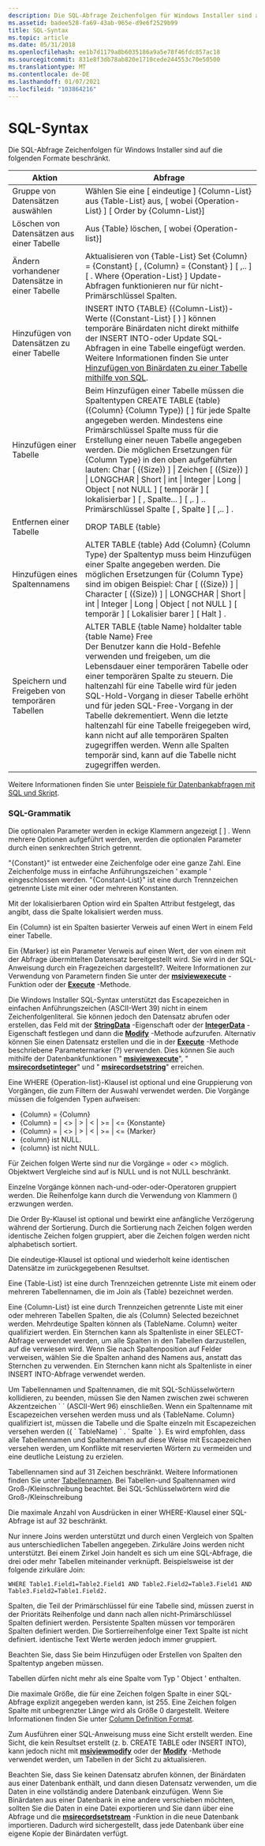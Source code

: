 ```yaml
---
description: Die SQL-Abfrage Zeichenfolgen für Windows Installer sind auf die folgenden Formate beschränkt.
ms.assetid: badee528-fa69-43ab-965e-d9e6f2529b99
title: SQL-Syntax
ms.topic: article
ms.date: 05/31/2018
ms.openlocfilehash: ee1b7d1179a8b6035186a9a5e78f46fdc857ac18
ms.sourcegitcommit: 831e8f3db78ab820e1710cede244553c70e50500
ms.translationtype: MT
ms.contentlocale: de-DE
ms.lasthandoff: 01/07/2021
ms.locfileid: "103864216"
---
```

# <a name="sql-syntax"></a>SQL-Syntax

Die SQL-Abfrage Zeichenfolgen für Windows Installer sind auf die folgenden Formate beschränkt.



| Aktion                             | Abfrage                                                                                                                                                                                                                                                                                                                                                                                                                                                                                                          |
|------------------------------------|----------------------------------------------------------------------------------------------------------------------------------------------------------------------------------------------------------------------------------------------------------------------------------------------------------------------------------------------------------------------------------------------------------------------------------------------------------------------------------------------------------------|
| Gruppe von Datensätzen auswählen          | Wählen Sie eine \[ eindeutige \] {Column-List} aus {Table-List} aus, \[ wobei {Operation-List} \] \[ Order by {Column-List}\]                                                                                                                                                                                                                                                                                                                                                                                                       |
| Löschen von Datensätzen aus einer Tabelle        | Aus {Table} löschen, \[ wobei {Operation-list}\]                                                                                                                                                                                                                                                                                                                                                                                                                                                                 |
| Ändern vorhandener Datensätze in einer Tabelle | Aktualisieren von {Table-List} Set {Column} = {Constant} \[ , {Column} = {Constant} \] \[ ,.. \] \[ . Where {Operation-List} \] Update-Abfragen funktionieren nur für nicht-Primärschlüssel Spalten.<br/>                                                                                                                                                                                                                                                                                                                                      |
| Hinzufügen von Datensätzen zu einer Tabelle             | INSERT INTO {TABLE} ({Column-List})-Werte ({Constant-List} \[ ) \] können temporäre Binärdaten nicht direkt mithilfe der INSERT INTO-oder Update SQL-Abfragen in eine Tabelle eingefügt werden. Weitere Informationen finden Sie unter [Hinzufügen von Binärdaten zu einer Tabelle mithilfe von SQL](adding-binary-data-to-a-table-using-sql.md).<br/>                                                                                                                                                                                                       |
| Hinzufügen einer Tabelle                        | Beim Hinzufügen einer Tabelle müssen die Spaltentypen CREATE TABLE {table} ({Column} {Column Type}) \[ \] für jede Spalte angegeben werden. Mindestens eine Primärschlüssel Spalte muss für die Erstellung einer neuen Tabelle angegeben werden. Die möglichen Ersetzungen für {Column Type} in den oben aufgeführten lauten: Char \[ ({Size}) \] \| Zeichen \[ ({Size}) \] \| LONGCHAR \| Short \| int \| Integer \| Long \| Object \[ not NULL \] \[ temporär \] \[ lokalisierbar \] \[ , Spalte... \] \[ ,. \] .. Primärschlüssel Spalte \[ , Spalte \] \[ ,.. \] .<br/> |
| Entfernen einer Tabelle                     | DROP TABLE {table}                                                                                                                                                                                                                                                                                                                                                                                                                                                                                             |
| Hinzufügen eines Spaltennamens                       | ALTER TABLE {table} Add {Column} {Column Type} der Spaltentyp muss beim Hinzufügen einer Spalte angegeben werden. Die möglichen Ersetzungen für {Column Type} sind im obigen Beispiel: Char \[ ({Size}) \] \| Character \[ ({Size}) \] \| LONGCHAR \| Short \| int \| Integer \| Long \| Object \[ not NULL \] \[ temporär \] \[ Lokalisier barer \] \[ Halt \] .<br/>                                                                                                                                                                  |
| Speichern und Freigeben von temporären Tabellen     | ALTER TABLE {table Name} holdalter table {table Name} Free<br/> Der Benutzer kann die Hold-Befehle verwenden und freigeben, um die Lebensdauer einer temporären Tabelle oder einer temporären Spalte zu steuern. Die haltenzahl für eine Tabelle wird für jeden SQL-Hold-Vorgang in dieser Tabelle erhöht und für jeden SQL-Free-Vorgang in der Tabelle dekrementiert. Wenn die letzte haltenzahl für eine Tabelle freigegeben wird, kann nicht auf alle temporären Spalten zugegriffen werden. Wenn alle Spalten temporär sind, kann auf die Tabelle nicht zugegriffen werden.<br/>     |



 

Weitere Informationen finden Sie unter [Beispiele für Datenbankabfragen mit SQL und Skript](examples-of-database-queries-using-sql-and-script.md).

### <a name="sql-grammar"></a>SQL-Grammatik

Die optionalen Parameter werden in eckige Klammern angezeigt \[ \] . Wenn mehrere Optionen aufgeführt werden, werden die optionalen Parameter durch einen senkrechten Strich getrennt.

"{Constant}" ist entweder eine Zeichenfolge oder eine ganze Zahl. Eine Zeichenfolge muss in einfache Anführungszeichen ' example ' eingeschlossen werden. "{Constant-List}" ist eine durch Trennzeichen getrennte Liste mit einer oder mehreren Konstanten.

Mit der lokalisierbaren Option wird ein Spalten Attribut festgelegt, das angibt, dass die Spalte lokalisiert werden muss.

Ein {Column} ist ein Spalten basierter Verweis auf einen Wert in einem Feld einer Tabelle.

Ein {Marker} ist ein Parameter Verweis auf einen Wert, der von einem mit der Abfrage übermittelten Datensatz bereitgestellt wird. Sie wird in der SQL-Anweisung durch ein Fragezeichen dargestellt?. Weitere Informationen zur Verwendung von Parametern finden Sie unter der [**msiviewexecute**](/windows/desktop/api/Msiquery/nf-msiquery-msiviewexecute) -Funktion oder der [**Execute**](view-execute.md) -Methode.

Die Windows Installer SQL-Syntax unterstützt das Escapezeichen in einfachen Anführungszeichen (ASCII-Wert 39) nicht in einem Zeichenfolgenliteral. Sie können jedoch den Datensatz abrufen oder erstellen, das Feld mit der [**StringData**](record-stringdata.md) -Eigenschaft oder der [**IntegerData**](record-integerdata.md) -Eigenschaft festlegen und dann die [**Modify**](view-modify.md) -Methode aufzurufen. Alternativ können Sie einen Datensatz erstellen und die in der [**Execute**](view-execute.md) -Methode beschriebene Parametermarker (?) verwenden. Dies können Sie auch mithilfe der Datenbankfunktionen " [**msiviewexecute**](/windows/desktop/api/Msiquery/nf-msiquery-msiviewexecute)", " [**msirecordsetinteger**](/windows/desktop/api/Msiquery/nf-msiquery-msirecordsetinteger)" und " [**msirecordsetstring**](/windows/desktop/api/Msiquery/nf-msiquery-msirecordsetstringa)" erreichen.

Eine WHERE {Operation-list}-Klausel ist optional und eine Gruppierung von Vorgängen, die zum Filtern der Auswahl verwendet werden. Die Vorgänge müssen die folgenden Typen aufweisen:

-   {Column} = {Column}
-   {Column} = \|  <>  \|  >  \|  <  \|  >=  \| <= {Konstante}
-   {Column} = \|  <>  \|  >  \|  <  \|  >=  \| <= {Marker}
-   {column} ist NULL.
-   {column} ist nicht NULL.

Für Zeichen folgen Werte sind nur die Vorgänge = oder <> möglich. Objektwert Vergleiche sind auf is NULL und is not NULL beschränkt.

Einzelne Vorgänge können nach-und-oder-oder-Operatoren gruppiert werden. Die Reihenfolge kann durch die Verwendung von Klammern () erzwungen werden.

Die Order By-Klausel ist optional und bewirkt eine anfängliche Verzögerung während der Sortierung. Durch die Sortierung nach Zeichen folgen werden identische Zeichen folgen gruppiert, aber die Zeichen folgen werden nicht alphabetisch sortiert.

Die eindeutige-Klausel ist optional und wiederholt keine identischen Datensätze im zurückgegebenen Resultset.

Eine {Table-List} ist eine durch Trennzeichen getrennte Liste mit einem oder mehreren Tabellennamen, die im Join als {Table} bezeichnet werden.

Eine {Column-List} ist eine durch Trennzeichen getrennte Liste mit einer oder mehreren Tabellen Spalten, die als {Column} Selected bezeichnet werden. Mehrdeutige Spalten können als {TableName. Column} weiter qualifiziert werden. Ein Sternchen kann als Spaltenliste in einer SELECT-Abfrage verwendet werden, um alle Spalten in den Tabellen darzustellen, auf die verwiesen wird. Wenn Sie nach Spaltenposition auf Felder verweisen, wählen Sie die Spalten anhand des Namens aus, anstatt das Sternchen zu verwenden. Ein Sternchen kann nicht als Spaltenliste in einer INSERT INTO-Abfrage verwendet werden.

Um Tabellennamen und Spaltennamen, die mit SQL-Schlüsselwörtern kollidieren, zu beenden, müssen Sie den Namen zwischen zwei schweren Akzentzeichen \` \` (ASCII-Wert 96) einschließen. Wenn ein Spaltenname mit Escapezeichen versehen werden muss und als {TableName. Column} qualifiziert ist, müssen die Tabelle und die Spalte einzeln mit Escapezeichen versehen werden ({ \` TableName) \` . \` Spalte \` }. Es wird empfohlen, dass alle Tabellennamen und Spaltennamen auf diese Weise mit Escapezeichen versehen werden, um Konflikte mit reservierten Wörtern zu vermeiden und eine deutliche Leistung zu erzielen.

Tabellennamen sind auf 31 Zeichen beschränkt. Weitere Informationen finden Sie unter [Tabellennamen](table-names.md). Bei Tabellen-und Spaltennamen wird Groß-/Kleinschreibung beachtet. Bei SQL-Schlüsselwörtern wird die Groß-/Kleinschreibung

Die maximale Anzahl von Ausdrücken in einer WHERE-Klausel einer SQL-Abfrage ist auf 32 beschränkt.

Nur innere Joins werden unterstützt und durch einen Vergleich von Spalten aus unterschiedlichen Tabellen angegeben. Zirkuläre Joins werden nicht unterstützt. Bei einem Zirkel Join handelt es sich um eine SQL-Abfrage, die drei oder mehr Tabellen miteinander verknüpft. Beispielsweise ist der folgende zirkuläre Join:

``` syntax
WHERE Table1.Field1=Table2.Field1 AND Table2.Field2=Table3.Field1 AND Table3.Field2=Table1.Field2.
```

Spalten, die Teil der Primärschlüssel für eine Tabelle sind, müssen zuerst in der Prioritäts Reihenfolge und dann nach allen nicht-Primärschlüssel Spalten definiert werden. Persistente Spalten müssen vor temporären Spalten definiert werden. Die Sortierreihenfolge einer Text Spalte ist nicht definiert. identische Text Werte werden jedoch immer gruppiert.

Beachten Sie, dass Sie beim Hinzufügen oder Erstellen von Spalten den Spaltentyp angeben müssen.

Tabellen dürfen nicht mehr als eine Spalte vom Typ ' Object ' enthalten.

Die maximale Größe, die für eine Zeichen folgen Spalte in einer SQL-Abfrage explizit angegeben werden kann, ist 255. Eine Zeichen folgen Spalte mit unbegrenzter Länge wird als Größe 0 dargestellt. Weitere Informationen finden Sie unter [Column Definition Format](column-definition-format.md).

Zum Ausführen einer SQL-Anweisung muss eine Sicht erstellt werden. Eine Sicht, die kein Resultset erstellt (z. b. CREATE TABLE oder INSERT INTO), kann jedoch nicht mit [**msiviewmodify**](/windows/desktop/api/Msiquery/nf-msiquery-msiviewmodify) oder der [**Modify**](view-modify.md) -Methode verwendet werden, um Tabellen in der Sicht zu aktualisieren.

Beachten Sie, dass Sie keinen Datensatz abrufen können, der Binärdaten aus einer Datenbank enthält, und dann diesen Datensatz verwenden, um die Daten in eine vollständig andere Datenbank einzufügen. Wenn Sie Binärdaten aus einer Datenbank in eine andere verschieben möchten, sollten Sie die Daten in eine Datei exportieren und Sie dann über eine Abfrage und die [**msirecordsetstream**](/windows/desktop/api/Msiquery/nf-msiquery-msirecordsetstreama) -Funktion in die neue Datenbank importieren. Dadurch wird sichergestellt, dass jede Datenbank über eine eigene Kopie der Binärdaten verfügt.

 

 




